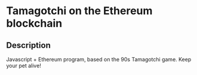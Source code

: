 # Tamagotchi on the Ethereum blockchain

## Description

Javascript + Ethereum program, based on the 90s Tamagotchi game. Keep your pet alive!


